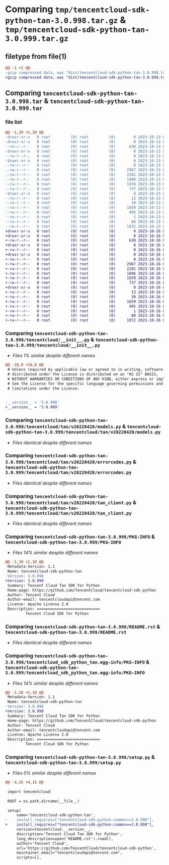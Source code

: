 # Comparing `tmp/tencentcloud-sdk-python-tan-3.0.998.tar.gz` & `tmp/tencentcloud-sdk-python-tan-3.0.999.tar.gz`

## filetype from file(1)

```diff
@@ -1 +1 @@
-gzip compressed data, was "dist/tencentcloud-sdk-python-tan-3.0.998.tar", last modified: Fri Oct 13 00:35:57 2023, max compression
+gzip compressed data, was "dist/tencentcloud-sdk-python-tan-3.0.999.tar", last modified: Mon Oct 16 00:35:12 2023, max compression
```

## Comparing `tencentcloud-sdk-python-tan-3.0.998.tar` & `tencentcloud-sdk-python-tan-3.0.999.tar`

### file list

```diff
@@ -1,20 +1,20 @@
-drwxr-xr-x   0 root         (0) root         (0)        0 2023-10-13 00:35:57.000000 tencentcloud-sdk-python-tan-3.0.998/
-drwxr-xr-x   0 root         (0) root         (0)        0 2023-10-13 00:35:57.000000 tencentcloud-sdk-python-tan-3.0.998/tencentcloud/
--rw-r--r--   0 root         (0) root         (0)      630 2023-10-13 00:35:57.000000 tencentcloud-sdk-python-tan-3.0.998/tencentcloud/__init__.py
-drwxr-xr-x   0 root         (0) root         (0)        0 2023-10-13 00:35:57.000000 tencentcloud-sdk-python-tan-3.0.998/tencentcloud/tan/
--rw-r--r--   0 root         (0) root         (0)        0 2023-10-13 00:35:57.000000 tencentcloud-sdk-python-tan-3.0.998/tencentcloud/tan/__init__.py
-drwxr-xr-x   0 root         (0) root         (0)        0 2023-10-13 00:35:57.000000 tencentcloud-sdk-python-tan-3.0.998/tencentcloud/tan/v20220420/
--rw-r--r--   0 root         (0) root         (0)        0 2023-10-13 00:35:57.000000 tencentcloud-sdk-python-tan-3.0.998/tencentcloud/tan/v20220420/__init__.py
--rw-r--r--   0 root         (0) root         (0)     2967 2023-10-13 00:35:57.000000 tencentcloud-sdk-python-tan-3.0.998/tencentcloud/tan/v20220420/models.py
--rw-r--r--   0 root         (0) root         (0)     2281 2023-10-13 00:35:57.000000 tencentcloud-sdk-python-tan-3.0.998/tencentcloud/tan/v20220420/errorcodes.py
--rw-r--r--   0 root         (0) root         (0)     1896 2023-10-13 00:35:57.000000 tencentcloud-sdk-python-tan-3.0.998/tencentcloud/tan/v20220420/tan_client.py
--rw-r--r--   0 root         (0) root         (0)     1659 2023-10-13 00:35:57.000000 tencentcloud-sdk-python-tan-3.0.998/PKG-INFO
--rw-r--r--   0 root         (0) root         (0)      737 2023-10-13 00:35:57.000000 tencentcloud-sdk-python-tan-3.0.998/README.rst
-drwxr-xr-x   0 root         (0) root         (0)        0 2023-10-13 00:35:57.000000 tencentcloud-sdk-python-tan-3.0.998/tencentcloud_sdk_python_tan.egg-info/
--rw-r--r--   0 root         (0) root         (0)       13 2023-10-13 00:35:57.000000 tencentcloud-sdk-python-tan-3.0.998/tencentcloud_sdk_python_tan.egg-info/top_level.txt
--rw-r--r--   0 root         (0) root         (0)       39 2023-10-13 00:35:57.000000 tencentcloud-sdk-python-tan-3.0.998/tencentcloud_sdk_python_tan.egg-info/requires.txt
--rw-r--r--   0 root         (0) root         (0)     1659 2023-10-13 00:35:57.000000 tencentcloud-sdk-python-tan-3.0.998/tencentcloud_sdk_python_tan.egg-info/PKG-INFO
--rw-r--r--   0 root         (0) root         (0)      495 2023-10-13 00:35:57.000000 tencentcloud-sdk-python-tan-3.0.998/tencentcloud_sdk_python_tan.egg-info/SOURCES.txt
--rw-r--r--   0 root         (0) root         (0)        1 2023-10-13 00:35:57.000000 tencentcloud-sdk-python-tan-3.0.998/tencentcloud_sdk_python_tan.egg-info/dependency_links.txt
--rw-r--r--   0 root         (0) root         (0)       88 2023-10-13 00:35:57.000000 tencentcloud-sdk-python-tan-3.0.998/setup.cfg
--rw-r--r--   0 root         (0) root         (0)     1072 2023-10-13 00:35:57.000000 tencentcloud-sdk-python-tan-3.0.998/setup.py
+drwxr-xr-x   0 root         (0) root         (0)        0 2023-10-16 00:35:12.000000 tencentcloud-sdk-python-tan-3.0.999/
+drwxr-xr-x   0 root         (0) root         (0)        0 2023-10-16 00:35:12.000000 tencentcloud-sdk-python-tan-3.0.999/tencentcloud/
+-rw-r--r--   0 root         (0) root         (0)      630 2023-10-16 00:35:12.000000 tencentcloud-sdk-python-tan-3.0.999/tencentcloud/__init__.py
+drwxr-xr-x   0 root         (0) root         (0)        0 2023-10-16 00:35:12.000000 tencentcloud-sdk-python-tan-3.0.999/tencentcloud/tan/
+-rw-r--r--   0 root         (0) root         (0)        0 2023-10-16 00:35:12.000000 tencentcloud-sdk-python-tan-3.0.999/tencentcloud/tan/__init__.py
+drwxr-xr-x   0 root         (0) root         (0)        0 2023-10-16 00:35:12.000000 tencentcloud-sdk-python-tan-3.0.999/tencentcloud/tan/v20220420/
+-rw-r--r--   0 root         (0) root         (0)        0 2023-10-16 00:35:12.000000 tencentcloud-sdk-python-tan-3.0.999/tencentcloud/tan/v20220420/__init__.py
+-rw-r--r--   0 root         (0) root         (0)     2967 2023-10-16 00:35:12.000000 tencentcloud-sdk-python-tan-3.0.999/tencentcloud/tan/v20220420/models.py
+-rw-r--r--   0 root         (0) root         (0)     2281 2023-10-16 00:35:12.000000 tencentcloud-sdk-python-tan-3.0.999/tencentcloud/tan/v20220420/errorcodes.py
+-rw-r--r--   0 root         (0) root         (0)     1896 2023-10-16 00:35:12.000000 tencentcloud-sdk-python-tan-3.0.999/tencentcloud/tan/v20220420/tan_client.py
+-rw-r--r--   0 root         (0) root         (0)     1659 2023-10-16 00:35:12.000000 tencentcloud-sdk-python-tan-3.0.999/PKG-INFO
+-rw-r--r--   0 root         (0) root         (0)      737 2023-10-16 00:35:12.000000 tencentcloud-sdk-python-tan-3.0.999/README.rst
+drwxr-xr-x   0 root         (0) root         (0)        0 2023-10-16 00:35:12.000000 tencentcloud-sdk-python-tan-3.0.999/tencentcloud_sdk_python_tan.egg-info/
+-rw-r--r--   0 root         (0) root         (0)       13 2023-10-16 00:35:12.000000 tencentcloud-sdk-python-tan-3.0.999/tencentcloud_sdk_python_tan.egg-info/top_level.txt
+-rw-r--r--   0 root         (0) root         (0)       39 2023-10-16 00:35:12.000000 tencentcloud-sdk-python-tan-3.0.999/tencentcloud_sdk_python_tan.egg-info/requires.txt
+-rw-r--r--   0 root         (0) root         (0)     1659 2023-10-16 00:35:12.000000 tencentcloud-sdk-python-tan-3.0.999/tencentcloud_sdk_python_tan.egg-info/PKG-INFO
+-rw-r--r--   0 root         (0) root         (0)      495 2023-10-16 00:35:12.000000 tencentcloud-sdk-python-tan-3.0.999/tencentcloud_sdk_python_tan.egg-info/SOURCES.txt
+-rw-r--r--   0 root         (0) root         (0)        1 2023-10-16 00:35:12.000000 tencentcloud-sdk-python-tan-3.0.999/tencentcloud_sdk_python_tan.egg-info/dependency_links.txt
+-rw-r--r--   0 root         (0) root         (0)       88 2023-10-16 00:35:12.000000 tencentcloud-sdk-python-tan-3.0.999/setup.cfg
+-rw-r--r--   0 root         (0) root         (0)     1072 2023-10-16 00:35:12.000000 tencentcloud-sdk-python-tan-3.0.999/setup.py
```

### Comparing `tencentcloud-sdk-python-tan-3.0.998/tencentcloud/__init__.py` & `tencentcloud-sdk-python-tan-3.0.999/tencentcloud/__init__.py`

 * *Files 1% similar despite different names*

```diff
@@ -10,8 +10,8 @@
 # Unless required by applicable law or agreed to in writing, software
 # distributed under the License is distributed on an "AS IS" BASIS,
 # WITHOUT WARRANTIES OR CONDITIONS OF ANY KIND, either express or implied.
 # See the License for the specific language governing permissions and
 # limitations under the License.
 
 
-__version__ = '3.0.998'
+__version__ = '3.0.999'
```

### Comparing `tencentcloud-sdk-python-tan-3.0.998/tencentcloud/tan/v20220420/models.py` & `tencentcloud-sdk-python-tan-3.0.999/tencentcloud/tan/v20220420/models.py`

 * *Files identical despite different names*

### Comparing `tencentcloud-sdk-python-tan-3.0.998/tencentcloud/tan/v20220420/errorcodes.py` & `tencentcloud-sdk-python-tan-3.0.999/tencentcloud/tan/v20220420/errorcodes.py`

 * *Files identical despite different names*

### Comparing `tencentcloud-sdk-python-tan-3.0.998/tencentcloud/tan/v20220420/tan_client.py` & `tencentcloud-sdk-python-tan-3.0.999/tencentcloud/tan/v20220420/tan_client.py`

 * *Files identical despite different names*

### Comparing `tencentcloud-sdk-python-tan-3.0.998/PKG-INFO` & `tencentcloud-sdk-python-tan-3.0.999/PKG-INFO`

 * *Files 14% similar despite different names*

```diff
@@ -1,10 +1,10 @@
 Metadata-Version: 1.1
 Name: tencentcloud-sdk-python-tan
-Version: 3.0.998
+Version: 3.0.999
 Summary: Tencent Cloud Tan SDK for Python
 Home-page: https://github.com/TencentCloud/tencentcloud-sdk-python
 Author: Tencent Cloud
 Author-email: tencentcloudapi@tencent.com
 License: Apache License 2.0
 Description: ============================
         Tencent Cloud SDK for Python
```

### Comparing `tencentcloud-sdk-python-tan-3.0.998/README.rst` & `tencentcloud-sdk-python-tan-3.0.999/README.rst`

 * *Files identical despite different names*

### Comparing `tencentcloud-sdk-python-tan-3.0.998/tencentcloud_sdk_python_tan.egg-info/PKG-INFO` & `tencentcloud-sdk-python-tan-3.0.999/tencentcloud_sdk_python_tan.egg-info/PKG-INFO`

 * *Files 14% similar despite different names*

```diff
@@ -1,10 +1,10 @@
 Metadata-Version: 1.1
 Name: tencentcloud-sdk-python-tan
-Version: 3.0.998
+Version: 3.0.999
 Summary: Tencent Cloud Tan SDK for Python
 Home-page: https://github.com/TencentCloud/tencentcloud-sdk-python
 Author: Tencent Cloud
 Author-email: tencentcloudapi@tencent.com
 License: Apache License 2.0
 Description: ============================
         Tencent Cloud SDK for Python
```

### Comparing `tencentcloud-sdk-python-tan-3.0.998/setup.py` & `tencentcloud-sdk-python-tan-3.0.999/setup.py`

 * *Files 0% similar despite different names*

```diff
@@ -4,15 +4,15 @@
 
 import tencentcloud
 
 ROOT = os.path.dirname(__file__)
 
 setup(
     name='tencentcloud-sdk-python-tan',
-    install_requires=["tencentcloud-sdk-python-common==3.0.998"],
+    install_requires=["tencentcloud-sdk-python-common==3.0.999"],
     version=tencentcloud.__version__,
     description='Tencent Cloud Tan SDK for Python',
     long_description=open('README.rst').read(),
     author='Tencent Cloud',
     url='https://github.com/TencentCloud/tencentcloud-sdk-python',
     maintainer_email="tencentcloudapi@tencent.com",
     scripts=[],
```

